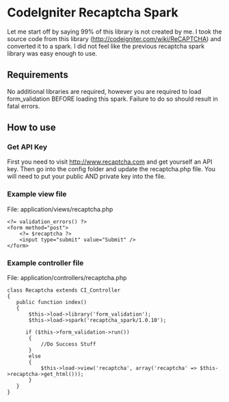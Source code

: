 # CodeIgniter Recaptcha Spark

Let me start off by saying 99% of this library is not created by me. I took the source code 
from this library (http://codeigniter.com/wiki/ReCAPTCHA) and converted it to a spark. I did
not feel like the previous recaptcha spark library was easy enough to use.

## Requirements

No additional libraries are required, however you are required to load form_validation BEFORE
loading this spark. Failure to do so should result in fatal errors.

## How to use

### Get API Key

First you need to visit http://www.recaptcha.com and get yourself an API key. Then go into the
config folder and update the recaptcha.php file. You will need to put your public AND private
key into the file.

### Example view file

File: application/views/recaptcha.php

```
<?= validation_errors() ?>
<form method="post">
    <?= $recaptcha ?>
    <input type="submit" value="Submit" />
</form>
```

### Example controller file

File: application/controllers/recaptcha.php

```
class Recaptcha extends CI_Controller
{
   public function index()
   {
       $this->load->library('form_validation');
       $this->load->spark('recaptcha_spark/1.0.10');

      if ($this->form_validation->run())
       {
           //Do Success Stuff
       }
       else
       {
           $this->load->view('recaptcha', array('recaptcha' => $this->recaptcha->get_html()));
       }
   }
}
```